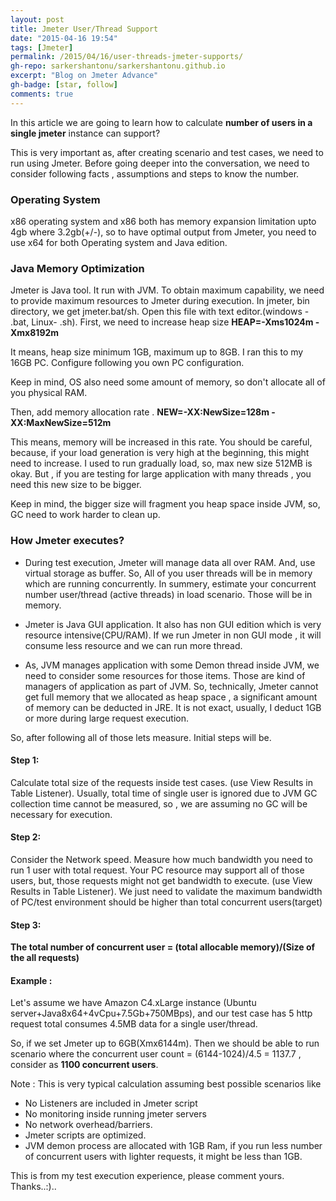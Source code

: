 ```yaml
---
layout: post
title: Jmeter User/Thread Support
date: "2015-04-16 19:54"
tags: [Jmeter]
permalink: /2015/04/16/user-threads-jmeter-supports/
gh-repo: sarkershantonu/sarkershantonu.github.io
excerpt: "Blog on Jmeter Advance"
gh-badge: [star, follow]
comments: true
---
```

In this article we are going to learn how to calculate **number of users in a single jmeter** instance can support?

This is very important as, after creating scenario and test cases, we need to run using Jmeter. Before going deeper into the conversation, we need to consider following facts , assumptions and steps to know the number.

### Operating System
x86 operating system and x86 both has memory expansion limitation upto 4gb where 3.2gb(+/-), so to have optimal output from Jmeter, you need to use x64 for both Operating system and Java edition.

### Java Memory Optimization
Jmeter is Java tool. It run with JVM. To obtain maximum capability, we need to provide maximum resources to Jmeter during execution. In jmeter, bin directory, we get jmeter.bat/sh. Open this file with text editor.(windows - .bat, Linux- .sh). First, we need to increase heap size
**HEAP=-Xms1024m -Xmx8192m**

It means, heap size minimum 1GB, maximum up to 8GB. I ran this to my 16GB PC. Configure following you own PC configuration.

Keep in mind, OS also need some amount of memory, so don't allocate all of you physical RAM.

Then, add memory allocation rate . **NEW=-XX:NewSize=128m -XX:MaxNewSize=512m**

This means, memory will be increased in this rate. You should be careful, because, if your load generation is very high at the beginning, this might need to increase. I used to run gradually load, so, max new size 512MB is okay. But , if you are testing for large application with many threads , you need this new size to be bigger.

Keep in mind, the bigger size will fragment you heap space inside JVM, so, GC need to work harder to clean up.

### How Jmeter executes? 
- During test execution, Jmeter will manage data all over RAM. And, use virtual storage as buffer. So, All of you user threads will be in memory which are running concurrently. In summery, estimate your concurrent number user/thread (active threads) in load scenario. Those will be in memory.

- Jmeter is Java GUI application. It also has non GUI edition which is very resource intensive(CPU/RAM). If we run Jmeter in non GUI mode , it will consume less resource and we can run more thread.

- As, JVM manages application with some Demon thread inside JVM, we need to consider some resources for those items. Those are kind of managers of application as part of JVM. So, technically, Jmeter cannot get full memory that we allocated as heap space , a significant amount of memory can be deducted in JRE. It is not exact, usually, I deduct 1GB or more during large request execution.

So, after following all of those lets measure. Initial steps will be.

#### Step 1:  
Calculate total size of the requests inside test cases. (use View Results in Table Listener). Usually, total time of single user is ignored due to JVM GC collection time cannot be measured, so , we are assuming no GC will be necessary for execution.

#### Step 2: 
Consider the Network speed. Measure how much bandwidth you need to run 1 user with total request. Your PC resource may support all of those users, but, those requests might not get bandwidth to execute. (use View Results in Table Listener). We just need to validate the maximum bandwidth of PC/test environment should be higher than total concurrent users(target)

#### Step 3: 
**The total number of concurrent user = (total allocable memory)/(Size of the all requests)**

#### Example : 
Let's assume we have Amazon C4.xLarge instance (Ubuntu server+Java8x64+4vCpu+7.5Gb+750MBps), and our test case has 5 http request total consumes 4.5MB data for a single user/thread.

So, if we set Jmeter up to 6GB(Xmx6144m). Then we should be able to run scenario where the concurrent user count = (6144-1024)/4.5 = 1137.7 , consider as **1100 concurrent users**.

Note : This is very typical calculation assuming best possible scenarios like
- No Listeners are included in Jmeter script
- No monitoring inside running jmeter servers
- No network overhead/barriers.
- Jmeter scripts are optimized.
- JVM demon process are allocated with 1GB Ram, if you run less number of concurrent users with lighter requests, it might be less than 1GB.

This is from my test execution experience, please comment yours.
Thanks..:)..
